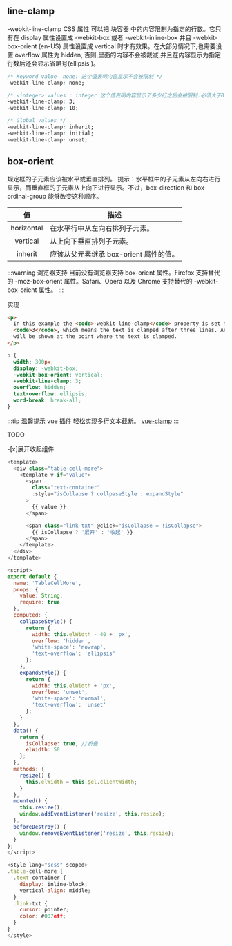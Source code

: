 ## line-clamp

-webkit-line-clamp CSS 属性 可以把 块容器 中的内容限制为指定的行数。它只有在 display 属性设置成 -webkit-box 或者 -webkit-inline-box 并且 -webkit-box-orient (en-US) 属性设置成 vertical 时才有效果。在大部分情况下,也需要设置 overflow 属性为 hidden, 否则,里面的内容不会被裁减,并且在内容显示为指定行数后还会显示省略号(ellipsis )。

```css
/* Keyword value  none: 这个值表明内容显示不会被限制 */
-webkit-line-clamp: none;

/* <integer> values : integer 这个值表明内容显示了多少行之后会被限制.必须大于0.*/
-webkit-line-clamp: 3;
-webkit-line-clamp: 10;

/* Global values */
-webkit-line-clamp: inherit;
-webkit-line-clamp: initial;
-webkit-line-clamp: unset;
```

## box-orient

规定框的子元素应该被水平或垂直排列。
提示：水平框中的子元素从左向右进行显示，而垂直框的子元素从上向下进行显示。不过，box-direction 和 box-ordinal-group 能够改变这种顺序。

|     值     | 描述                                   |
| :--------: | -------------------------------------- |
| horizontal | 在水平行中从左向右排列子元素。         |
|  vertical  | 从上向下垂直排列子元素。               |
|  inherit   | 应该从父元素继承 box-orient 属性的值。 |

:::warning
浏览器支持
目前没有浏览器支持 box-orient 属性。Firefox 支持替代的 -moz-box-orient 属性。Safari、Opera 以及 Chrome 支持替代的 -webkit-box-orient 属性。
:::

实现

```html
<p>
  In this example the <code>-webkit-line-clamp</code> property is set to
  <code>3</code>, which means the text is clamped after three lines. An ellipsis
  will be shown at the point where the text is clamped.
</p>
```

```css
p {
  width: 300px;
  display: -webkit-box;
  -webkit-box-orient: vertical;
  -webkit-line-clamp: 3;
  overflow: hidden;
  text-overflow: ellipsis;
  word-break: break-all;
}
```

:::tip 温馨提示
vue 插件 轻松实现多行文本截断。 [vue-clamp](https://justineo.github.io/vue-clamp/demo/?lang=zh&fileGuid=XtpJhGpvWxj6qcTr)
:::

TODO

-[x]展开收起组件

```js
<template>
  <div class="table-cell-more">
    <template v-if="value">
      <span
        class="text-container"
        :style="isCollapse ? collpaseStyle : expandStyle"
      >
        {{ value }}
      </span>

      <span class="link-txt" @click="isCollapse = !isCollapse">
        {{ isCollapse ? '展开' : '收起' }}
      </span>
    </template>
  </div>
</template>

<script>
export default {
  name: 'TableCellMore',
  props: {
    value: String,
    require: true
  },
  computed: {
    collpaseStyle() {
      return {
        width: this.elWidth - 40 + 'px',
        overflow: 'hidden',
        'white-space': 'nowrap',
        'text-overflow': 'ellipsis'
      };
    },
    expandStyle() {
      return {
        width: this.elWidth + 'px',
        overflow: 'unset',
        'white-space': 'normal',
        'text-overflow': 'unset'
      };
    }
  },
  data() {
    return {
      isCollapse: true, //折叠
      elWidth: 50
    };
  },
  methods: {
    resize() {
      this.elWidth = this.$el.clientWidth;
    }
  },
  mounted() {
    this.resize();
    window.addEventListener('resize', this.resize);
  },
  beforeDestroy() {
    window.removeEventListener('resize', this.resize);
  }
};
</script>

<style lang="scss" scoped>
.table-cell-more {
  .text-container {
    display: inline-block;
    vertical-align: middle;
  }
  .link-txt {
    cursor: pointer;
    color: #007eff;
  }
}
</style>
```
